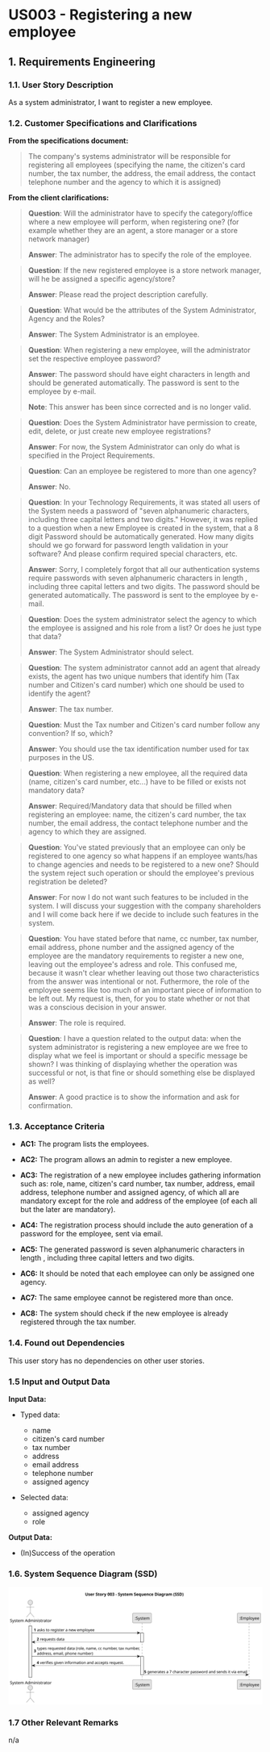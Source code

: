 # US003 - Registering a new employee

## 1. Requirements Engineering

### 1.1. User Story Description

As a system administrator, I want to register a new employee.

### 1.2. Customer Specifications and Clarifications

**From the specifications document:**

>The company's systems administrator will be responsible for registering all employees (specifying
the name, the citizen's card number, the tax number, the address, the email address, the contact
telephone number and the agency to which it is assigned)

**From the client clarifications:**

>**Question**: Will the administrator have to specify the category/office where a new employee will perform, when registering one?  (for example whether they are an agent, a store manager or a store network manager)
>
>**Answer**: The administrator has to specify the role of the employee.

>**Question**: If the new registered employee is a store network manager, will he be assigned a specific agency/store?
>
>**Answer**: Please read the project description carefully.

>**Question**: What would be the attributes of the System Administrator, Agency and the Roles?
>
>**Answer**: The System Administrator is an employee.

>**Question**: When registering a new employee, will the administrator set the respective employee password?
>
>**Answer**: The password should have eight characters in length and should be generated automatically. The password is sent to the employee by e-mail.
>
>**Note**: This answer has been since corrected and is no longer valid.

>**Question**: Does the System Administrator have permission to create, edit, delete, or just create new employee registrations?
>
>**Answer**: For now, the System Administrator can only do what is specified in the Project Requirements.

>**Question**: Can an employee be registered to more than one agency?
>
>**Answer**: No.

>**Question**: In your Technology Requirements, it was stated all users of the System needs a password of "seven alphanumeric characters, including three capital letters and two digits." However, it was replied to a question when a new Employee is created in the system, that a 8 digit Password should be automatically generated. How many digits should we go forward for password length validation in your software? And please confirm required special characters, etc.
>
>**Answer**: Sorry, I completely forgot that all our authentication systems require passwords with seven alphanumeric characters in length , including three capital letters and two digits. The password should be generated automatically. The password is sent to the employee by e-mail.

>**Question**: Does the system administrator select the agency to which the employee is assigned and his role from a list? Or does he just type that data?
>
>**Answer**: The System Administrator should select.

>**Question**: The system administrator cannot add an agent that already exists, the agent has two unique numbers that identify him (Tax number and Citizen's card number) which one should be used to identify the agent?
>
>**Answer**: The tax number.

>**Question**: Must the Tax number and Citizen's card number follow any convention? If so, which?
>
>**Answer**: You should use the tax identification number used for tax purposes in the US.

>**Question**: When registering a new employee, all the required data (name, citizen's card number, etc...) have to be filled or exists not mandatory data?
>
>**Answer**: Required/Mandatory data that should be filled when registering an employee: name, the citizen's card number, the tax number, the email address, the contact telephone number and the agency to which they are assigned.

>**Question**: You've stated previously that an employee can only be registered to one agency so what happens if an employee wants/has to change agencies and needs to be registered to a new one? Should the system reject such operation or should the employee's previous registration be deleted?
>
>**Answer**: For now I do not want such features to be included in the system. I will discuss your suggestion with the company shareholders and I will come back here if we decide to include such features in the system.

>**Question**: You have stated before that name, cc number, tax number, email address, phone number and the assigned agency of the employee are the mandatory requirements to register a new one, leaving out the employee's adress and role. This confused me, because it wasn't clear whether leaving out those two characteristics from the answer was intentional or not. Futhermore, the role of the employee seems like too much of an important piece of information to be left out. My request is, then, for you to state whether or not that was a conscious decision in your answer.
>
>**Answer**: The role is required.

>**Question**: I have a question related to the output data: when the system administrator is registering a new employee are we free to display what we feel is important or should a specific message be shown? I was thinking of displaying whether the operation was successful or not, is that fine or should something else be displayed as well?
>
>**Answer**: A good practice is to show the information and ask for confirmation.


### 1.3. Acceptance Criteria

* **AC1:** The program lists the employees.

* **AC2:** The program allows an admin to register a new employee.

* **AC3:** The registration of a new employee includes gathering information such as: role, name, citizen's card number, tax number, address, email address, telephone number and assigned agency, of which all are mandatory except for the role and address of the employee (of each all but the later are mandatory).

* **AC4:** The registration process should include the auto generation of a password for the employee, sent via email.

* **AC5:** The generated password is seven alphanumeric characters in length , including three capital letters and two digits.

* **AC6:** It should be noted that each employee can only be assigned one agency.

* **AC7:** The same employee cannot be registered more than once.

* **AC8:** The system should check if the new employee is already registered through the tax number.

### 1.4. Found out Dependencies

This user story has no dependencies on other user stories.

### 1.5 Input and Output Data
**Input Data:**

* Typed data:
    * name
    * citizen's card number
    * tax number
    * address
    * email address
    * telephone number
    * assigned agency

* Selected data:
    * assigned agency
    * role

**Output Data:**

* (In)Success of the operation
### 1.6. System Sequence Diagram (SSD)

![US003-SSD](svg/us003-system-sequence-diagram.svg)

### 1.7 Other Relevant Remarks
n/a
